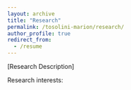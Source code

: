 ```yaml
---
layout: archive
title: "Research"
permalink: /tosolini-marion/research/
author_profile: true
redirect_from:
  - /resume
---
```

[Research Description]


Research interests:

